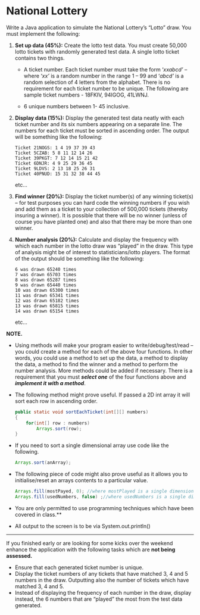 ﻿
# National Lottery

Write a Java application to simulate the National Lottery’s “Lotto” draw.  You must implement the following: 

1. **Set up data (45%):** Create the lotto test data. You must create 50,000 lotto tickets with randomly generated test data. A single lotto ticket contains two things.  
	- A ticket number. Each ticket number must take the form ‘*xxabcd’* – where ‘*xx’* is a random number in the range 1 – 99 and ‘*abcd’* is a random selection of 4 letters from the alphabet.  There is no requirement for each ticket number to be unique. The following are sample ticket numbers - 18FKIV, 94IGOG, 41LWNJ.

	- 6 unique numbers between 1- 45 inclusive. 

2. **Display data (15%):** Display the generated test data neatly with each ticket number and its six numbers appearing on a separate line. The numbers for each ticket must be sorted in ascending order. The output will be something like the following: 

	```
	Ticket 21NOGS: 1 4 19 37 39 43
	Ticket 5CZAB: 5 8 11 12 14 26
	Ticket 39PKGT: 7 12 14 15 21 42
	Tícket 6DNJR: 4 9 25 29 36 45
	Ticket 9LDVS: 2 13 18 25 26 31
	Ticket 40PNUD: 15 31 32 38 44 45
	```
	etc...

3. **Find winner (20%):** Display the ticket number(s) of any winning ticket(s) – for test purposes you can hard code the winning numbers if you wish and add them as a ticket to your collection of 500,000 tickets (thereby insuring a winner). It is possible that there will be no winner (unless of course you have planted one) and also that there may be more than one winner.

4. **Number analysis (20%):** Calculate and display the frequency with which each number in the lotto draw was “played” in the draw. This type of analysis might be of interest to statisticians/lotto players. The format of the output should be something like the following: 

	```
	6 was drawn 65240 times
	7 was drawn 65703 times
	8 was drawn 65287 times
	9 was drawn 65440 times
	10 was drawn 65300 times
	11 was drawn 65341 times
	12 was drawn 65182 times
	13 was drawn 65815 times
	14 was drawn 65154 times
	```
	etc...

**NOTE.** 

- Using methods will make your program easier to write/debug/test/read – you could create a method for each of the above four functions. In other words, you could use a method to set up the data, a method to display the data, a method to find the winner and a method to perform the number analysis. More methods could be added if necessary. There is a requirement that you must ***select one*** of the four functions above and ***implement it with a method***. 
- The following method might prove useful. If passed a 2D int array it will sort each row in ascending order.

	```Java
	public static void sortEachTicket(int[][] numbers)
	{
		for(int[] row : numbers)
			Arrays.sort(row);
	}
	```

- If you need to sort a single dimensional array use code like the following. 

	```Java
	Arrays.sort(anArray);
	```

- The following piece of code might also prove useful as it allows you to initialise/reset an arrays contents to a particular value. 

	```Java
	Arrays.fill(mostPayed, 0); //where mostPlayed is a single dimensional 1D int array
	Arrays.fill(usedNumbers, false) ;//where usedNumbers is a single dimensional 1D boolean array
	```
- You are only permitted to use programming techniques which have been covered in class.**  
- All output to the screen is to be via System.out.println() 

---

If you finished early or are looking for some kicks over the weekend enhance the application with the following tasks which are **not being assessed.**  

- Ensure that each generated ticket number is unique. 
- Display the ticket numbers of any tickets that have matched 3, 4 and 5 numbers in the draw. Outputting also the number of tickets which have matched 3, 4 and 5. 
- Instead of displaying the frequency of each number in the draw, display instead, the 6 numbers that are “played” the most from the test data generated.